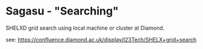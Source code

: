 # Sagasu - "Searching"

SHELXD grid search using local machine or cluster at Diamond.

see: https://confluence.diamond.ac.uk/display/I23Tech/SHELX+grid+search
